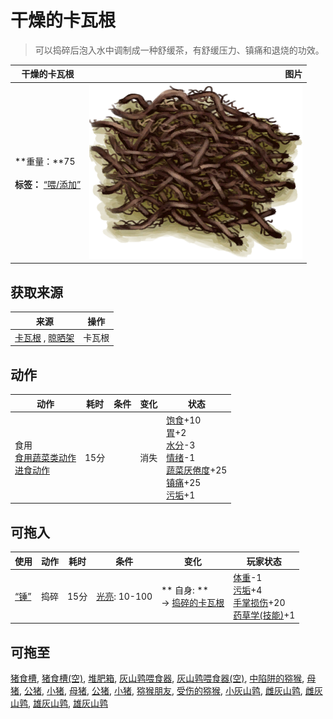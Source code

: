 # 干燥的卡瓦根  
> 可以捣碎后泡入水中调制成一种舒缓茶，有舒缓压力、镇痛和退烧的功效。  
  
  干燥的卡瓦根  |   图片   
 ----  |  ----:   
 **重量：**75<br><br>**标签：**	[“喂/添加”](tag_Feed.md)  |  ![](Sprite/KavaRoots.png)   
  
## 获取来源  
来源  |  操作  
----  |  ----  
[卡瓦根](KavaRoot.md) , [晾晒架](DryingRack.md)  |  卡瓦根  
## 动作  
动作  |  耗时  |  条件  |  变化  |  状态  
----  |  ----  |  ----  |  ----  |  ----  
食用<br>[食用蔬菜类动作](VegetarianAction.md)<br>[进食动作](EatingAction.md)  |  15分  |    |  消失  |  [饱食](Satiation.md)+10<br>[胃](Stomach.md)+2<br>[水分](Hydration.md)-3<br>[情绪](Morale.md)-1<br>[蔬菜<nobr>厌倦度</nobr>](SaturationVegetables.md)+25<br>[镇痛](Analgesia.md)+25<br>[污垢](Filth.md)+1  
## 可拖入  
使用  |  动作  |  耗时  |  条件  |  变化  |  玩家状态  
----  |  ----  |  ----  |  ----  |  ----  |  ----  
[“锤”](tag_Hammer.md)  |  捣碎  |  15分  |  [光亮](Light.md): 10-100  |  ** 自身: **<br>→ [捣碎的卡瓦根](KavaRootGround.md)  |  [体重](Weight.md)-1<br>[污垢](Filth.md)+4<br>[手掌损伤](HandDamage.md)+20<br>[药草学(技能)](Skill_Herbology.md)+1  
## 可拖至  
[猪食槽](BoarFeeder.md), [猪食槽(空)](BoarFeederEmpty.md), [堆肥箱](CompostBin.md), [灰山鹑喂食器](PartridgeFeeder.md), [灰山鹑喂食器(空)](PartridgeFeederEmpty.md), [中陷阱的猕猴](CageTrapMacaque.md), [母猪](BoarEnclosureFemale.md), [公猪](BoarEnclosureMale.md), [小猪](BoarEnclosurePiglet.md), [母猪](BoarTiedFemale.md), [公猪](BoarTiedMale.md), [小猪](BoarTiedPiglet.md), [猕猴朋友](MacaqueFriend.md), [受伤的猕猴](MacaqueWounded.md), [小灰山鹑](PartridgeChick.md), [雌灰山鹑](PartridgeFemaleEnclosure.md), [雌灰山鹑](PartridgeFemaleLive.md), [雄灰山鹑](PartridgeMaleEnclosure.md), [雄灰山鹑](PartridgeMaleLive.md)  
